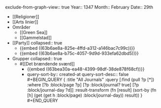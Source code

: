 exclude-from-graph-view:: true
Year:: 1347
Month:: February
Date:: 29th

- [[Religioner]]
- [[Arts linier]]
- Områder
	- [[Green Sea]]
	- [[Gammelstad]]
- [[Party]]
  collapsed:: true
	- {{embed ((63b6ae8a-825e-4ffd-a312-a146bac7c99c))}}
	- {{embed ((63b6ae8a-b75c-4057-9d9d-933efa62dbd5))}}
- Grupper
  collapsed:: true
	- #[[Det brændende sværd]]
		- {{embed ((63bea30a-ea48-4399-98df-38de878f68cf))}}
		- query-sort-by:: created-at
		  query-sort-desc:: false
		  #+BEGIN_QUERY
		  {
		  :title "All Journals"
		  :query [:find (pull ?p [*])
		  :where
		  [?b :block/page ?p]
		  [?p :block/journal? true]
		  [?p :block/journal-day ?d]]
		  :result-transform (fn [result]
		  (sort-by (fn [h]
		  (get (get h :block/page) :block/journal-day)) result))
		  }
		  #+END_QUERY